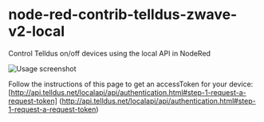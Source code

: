 # node-red-contrib-telldus-zwave-v2-local
Control Telldus on/off devices using the local API in NodeRed

![Usage screenshot](https://raw.githubusercontent.com/perbrage/node-red-contrib-telldus-zwave-v2-local/master/screenshot.png "Example usage device node")

Follow the instructions of this page to get an accessToken for your device:
[http://api.telldus.net/localapi/api/authentication.html#step-1-request-a-request-token]
(http://api.telldus.net/localapi/api/authentication.html#step-1-request-a-request-token)